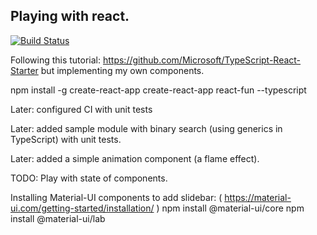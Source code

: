 ## Playing with react.

[![Build Status](https://dev.azure.com/krzysztofjaniszewski0334/React-fun/_apis/build/status/krzyszsz.react-fun%20(1)?branchName=master)](https://dev.azure.com/krzysztofjaniszewski0334/React-fun/_build/latest?definitionId=3&branchName=master)


Following this tutorial: https://github.com/Microsoft/TypeScript-React-Starter but implementing my own components.

npm install -g create-react-app
create-react-app react-fun --typescript

Later: configured CI with unit tests

Later: added sample module with binary search (using generics in TypeScript) with unit tests.

Later: added a simple animation component (a flame effect).

TODO: Play with state of components.

Installing Material-UI components to add slidebar: ( https://material-ui.com/getting-started/installation/ )
npm install @material-ui/core
npm install @material-ui/lab

